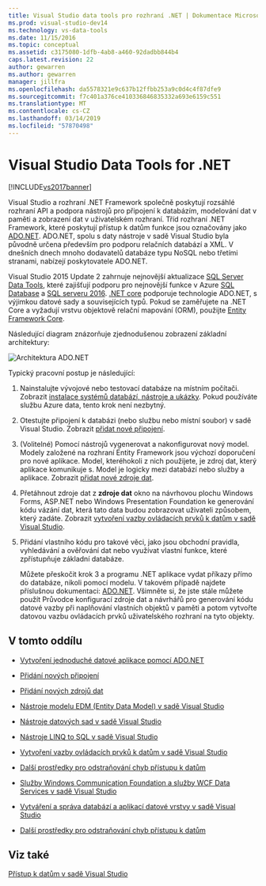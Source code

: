 ```yaml
---
title: Visual Studio data tools pro rozhraní .NET | Dokumentace Microsoftu
ms.prod: visual-studio-dev14
ms.technology: vs-data-tools
ms.date: 11/15/2016
ms.topic: conceptual
ms.assetid: c3175080-1dfb-4ab8-a460-92dadbb844b4
caps.latest.revision: 22
author: gewarren
ms.author: gewarren
manager: jillfra
ms.openlocfilehash: da5578321e9c637b12ffbb253a9c0d4c4f87dfe9
ms.sourcegitcommit: f7c401a376ce410336846835332a693e6159c551
ms.translationtype: MT
ms.contentlocale: cs-CZ
ms.lasthandoff: 03/14/2019
ms.locfileid: "57870498"
---
```

# <a name="visual-studio-data-tools-for-net"></a>Visual Studio Data Tools for .NET
[!INCLUDE[vs2017banner](../includes/vs2017banner.md)]

Visual Studio a rozhraní .NET Framework společně poskytují rozsáhlé rozhraní API a podpora nástrojů pro připojení k databázím, modelování dat v paměti a zobrazení dat v uživatelském rozhraní.  Tříd rozhraní .NET Framework, které poskytují přístup k datům funkce jsou označovány jako [ADO.NET](https://msdn.microsoft.com/library/e80y5yhx\(v=vs.110\).aspx). ADO.NET, spolu s daty nástroje v sadě Visual Studio byla původně určena především pro podporu relačních databází a XML. V dnešních dnech mnoho dodavatelů databáze typu NoSQL nebo třetími stranami, nabízejí poskytovatele ADO.NET.  
  
 Visual Studio 2015 Update 2 zahrnuje nejnovější aktualizace [SQL Server Data Tools](https://msdn.microsoft.com/library/hh272686\(v=vs.103\).aspx), které zajišťují podporu pro nejnovější funkce v Azure [SQL Database](https://azure.microsoft.com/services/sql-database/) a [SQL serveru 2016](https://www.microsoft.com/sql-server/sql-server-2016). [.NET core](https://www.dotnetfoundation.org/projects?searchquery=dotnet+core&type=project) podporuje technologie ADO.NET, s výjimkou datové sady a souvisejících typů. Pokud se zaměřujete na .NET Core a vyžadují vrstvu objektově relační mapování (ORM), použijte [Entity Framework Core](https://msdn.microsoft.com/data/ef.aspx).  
  
 Následující diagram znázorňuje zjednodušenou zobrazení základní architektury:  
  
 ![Architektura ADO.NET](../data-tools/media/raddata-ado-net-architecture-diagram.png "raddata Diagram architektury ADO.NET")  
  
 Typický pracovní postup je následující:  
  
1. Nainstalujte vývojové nebo testovací databáze na místním počítači. Zobrazit [instalace systémů databází, nástroje a ukázky](../data-tools/installing-database-systems-tools-and-samples.md). Pokud používáte službu Azure data, tento krok není nezbytný.  
  
2. Otestujte připojení k databázi (nebo službu nebo místní soubor) v sadě Visual Studio. Zobrazit [přidat nové připojení](../data-tools/add-new-connections.md).  
  
3. (Volitelné) Pomocí nástrojů vygenerovat a nakonfigurovat nový model. Modely založené na rozhraní Entity Framework jsou výchozí doporučení pro nové aplikace. Model, kteréhokoli z nich použijete, je zdroj dat, který aplikace komunikuje s. Model je logicky mezi databází nebo služby a aplikace.  Zobrazit [přidat nové zdroje dat](../data-tools/add-new-data-sources.md).  
  
4. Přetáhnout zdroje dat z **zdroje dat** okno na návrhovou plochu Windows Forms, ASP.NET nebo Windows Presentation Foundation ke generování kódu vázání dat, která tato data budou zobrazovat uživateli způsobem, který zadáte. Zobrazit [vytvoření vazby ovládacích prvků k datům v sadě Visual Studio](../data-tools/bind-controls-to-data-in-visual-studio.md).  
  
5. Přidání vlastního kódu pro takové věci, jako jsou obchodní pravidla, vyhledávání a ověřování dat nebo využívat vlastní funkce, které zpřístupňuje základní databáze.  
  
   Můžete přeskočit krok 3 a programu .NET aplikace vydat příkazy přímo do databáze, nikoli pomocí modelu. V takovém případě najdete příslušnou dokumentaci: [ADO.NET](https://msdn.microsoft.com/library/e80y5yhx\(v=vs.110\).aspx). Všimněte si, že jste stále můžete použít Průvodce konfigurací zdroje dat a návrhářů pro generování kódu datové vazby při naplňování vlastních objektů v paměti a potom vytvořte datovou vazbu ovládacích prvků uživatelského rozhraní na tyto objekty.  
  
## <a name="in-this-section"></a>V tomto oddílu  
  
-   [Vytvoření jednoduché datové aplikace pomocí ADO.NET](../data-tools/create-a-simple-data-application-by-using-adonet.md)  
  
-   [Přidání nových připojení](../data-tools/add-new-connections.md)  
  
-   [Přidání nových zdrojů dat](../data-tools/add-new-data-sources.md)  
  
-   [Nástroje modelu EDM (Entity Data Model) v sadě Visual Studio](../data-tools/entity-data-model-tools-in-visual-studio.md)  
  
-   [Nástroje datových sad v sadě Visual Studio](../data-tools/dataset-tools-in-visual-studio.md)  
  
-   [Nástroje LINQ to SQL v sadě Visual Studio](../data-tools/linq-to-sql-tools-in-visual-studio2.md)  
  
-   [Vytvoření vazby ovládacích prvků k datům v sadě Visual Studio](../data-tools/bind-controls-to-data-in-visual-studio.md)  
  
-   [Další prostředky pro odstraňování chyb přístupu k datům](../data-tools/additional-resources-for-troubleshooting-data-access-errors.md)  
  
-   [Služby Windows Communication Foundation a služby WCF Data Services v sadě Visual Studio](../data-tools/windows-communication-foundation-services-and-wcf-data-services-in-visual-studio.md)  
  
-   [Vytváření a správa databází a aplikací datové vrstvy v sadě Visual Studio](../data-tools/creating-and-managing-databases-and-data-tier-applications-in-visual-studio.md)  
  
-   [Další prostředky pro odstraňování chyb přístupu k datům](../data-tools/additional-resources-for-troubleshooting-data-access-errors.md)  
  
## <a name="see-also"></a>Viz také  
 [Přístup k datům v sadě Visual Studio](../data-tools/accessing-data-in-visual-studio.md)
